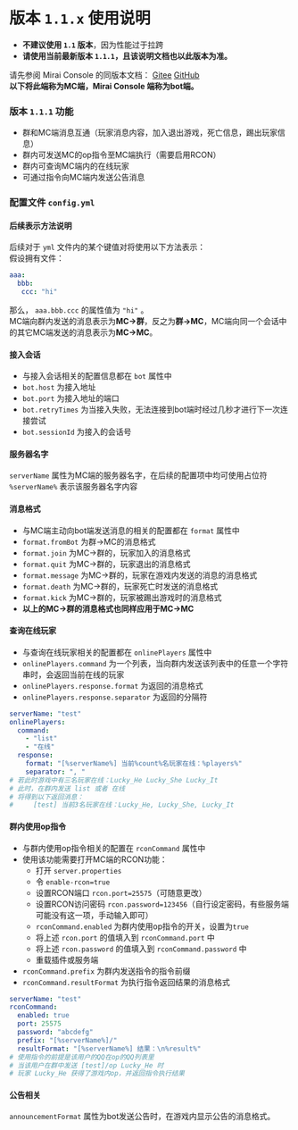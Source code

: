 # 版本 `1.1.x` 使用说明

+ **不建议使用 `1.1` 版本**，因为性能过于拉跨
+ **请使用当前最新版本 `1.1.1`，且该说明文档也以此版本为准。**

请先参阅 Mirai Console 的同版本文档：
[Gitee](https://gitee.com/lucky_he/mirai-console-plugin-lucky-minecraft-qqchat-mirai-console/)
[GitHub](https://github.com/ECLuckyHe/mirai-console-plugin-LuckyMinecraftQQChatMiraiConsole/)  
**以下将此端称为MC端，Mirai Console 端称为bot端。**

### 版本 `1.1.1` 功能
+ 群和MC端消息互通（玩家消息内容，加入退出游戏，死亡信息，踢出玩家信息）
+ 群内可发送MC的op指令至MC端执行（需要启用RCON）
+ 群内可查询MC端内的在线玩家
+ 可通过指令向MC端内发送公告消息

### 配置文件 `config.yml`

#### 后续表示方法说明
后续对于 `yml` 文件内的某个键值对将使用以下方法表示：  
假设拥有文件：
```yaml
aaa:
  bbb:
   ccc: "hi"
```
那么， `aaa.bbb.ccc` 的属性值为 `"hi"` 。  
MC端向群内发送的消息表示为**MC->群**，反之为**群->MC**，MC端向同一个会话中的其它MC端发送的消息表示为**MC->MC**。

#### 接入会话
+ 与接入会话相关的配置信息都在 `bot` 属性中
+ `bot.host` 为接入地址
+ `bot.port` 为接入地址的端口
+ `bot.retryTimes` 为当接入失败，无法连接到bot端时经过几秒才进行下一次连接尝试
+ `bot.sessionId` 为接入的会话号

#### 服务器名字
`serverName` 属性为MC端的服务器名字，在后续的配置项中均可使用占位符 `%serverName%` 表示该服务器名字内容

#### 消息格式
+ 与MC端主动向bot端发送消息的相关的配置都在 `format` 属性中
+ `format.fromBot` 为群->MC的消息格式
+ `format.join` 为MC->群的，玩家加入的消息格式
+ `format.quit` 为MC->群的，玩家退出的消息格式
+ `format.message` 为MC->群的，玩家在游戏内发送的消息的消息格式
+ `format.death` 为MC->群的，玩家死亡时发送的消息格式
+ `format.kick` 为MC->群的，玩家被踢出游戏时的消息格式
+ **以上的MC->群的消息格式也同样应用于MC->MC**

#### 查询在线玩家
+ 与查询在线玩家相关的配置都在 `onlinePlayers` 属性中
+ `onlinePlayers.command` 为一个列表，当向群内发送该列表中的任意一个字符串时，会返回当前在线的玩家
+ `onlinePlayers.response.format` 为返回的消息格式
+ `onlinePlayers.response.separator` 为返回的分隔符
```yaml
serverName: "test"
onlinePlayers:
  command:
    - "list"
    - "在线"
  response:
    format: "[%serverName%] 当前%count%名玩家在线：%players%"
    separator: ", "
# 若此时游戏中有三名玩家在线：Lucky_He Lucky_She Lucky_It
# 此时，在群内发送 list 或者 在线
# 将得到以下返回消息：
#     [test] 当前3名玩家在线：Lucky_He, Lucky_She, Lucky_It
```

#### 群内使用op指令
+ 与群内使用op指令相关的配置在 `rconCommand` 属性中
+ 使用该功能需要打开MC端的RCON功能：
  + 打开 `server.properties`
  + 令 `enable-rcon=true`
  + 设置RCON端口 `rcon.port=25575`（可随意更改）
  + 设置RCON访问密码 `rcon.password=123456`（自行设定密码，有些服务端可能没有这一项，手动输入即可）
  + `rconCommand.enabled` 为群内使用op指令的开关，设置为`true`
  + 将上述 `rcon.port` 的值填入到 `rconCommand.port` 中
  + 将上述 `rcon.password` 的值填入到 `rconCommand.password` 中
  + 重载插件或服务端
+ `rconCommand.prefix` 为群内发送指令的指令前缀
+ `rconCommand.resultFormat` 为执行指令返回结果的消息格式
```yaml
serverName: "test"
rconCommand:
  enabled: true
  port: 25575
  password: "abcdefg"
  prefix: "[%serverName%]/"
  resultFormat: "[%serverName%] 结果：\n%result%"
# 使用指令的前提是该用户的QQ在op的QQ列表里
# 当该用户在群中发送 [test]/op Lucky_He 时
# 玩家 Lucky_He 获得了游戏内op，并返回指令执行结果
```

#### 公告相关
`announcementFormat` 属性为bot发送公告时，在游戏内显示公告的消息格式。